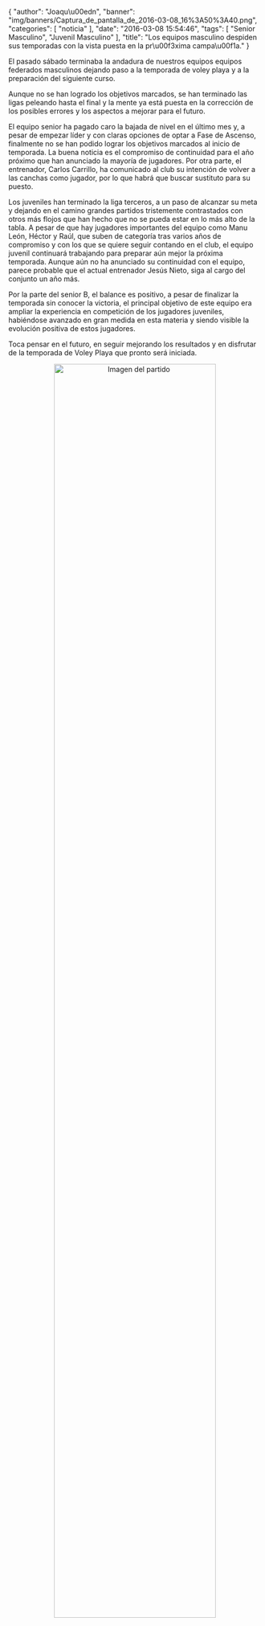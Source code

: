 {
  "author": "Joaqu\u00edn", 
  "banner": "img/banners/Captura_de_pantalla_de_2016-03-08_16%3A50%3A40.png", 
  "categories": [
    "noticia"
  ], 
  "date": "2016-03-08 15:54:46", 
  "tags": [
    "Senior Masculino", 
    "Juvenil Masculino"
  ], 
  "title": "Los equipos masculino despiden sus temporadas con la vista puesta en la pr\u00f3xima campa\u00f1a."
}

El pasado sábado terminaba la andadura de nuestros equipos equipos federados masculinos dejando paso a la temporada de voley playa y a la preparación del siguiente curso.

Aunque no se han logrado los objetivos marcados, se han terminado las ligas peleando hasta el final y la mente ya está puesta en la corrección de los posibles errores y los aspectos a mejorar para el futuro.

El equipo senior ha pagado caro la bajada de nivel en el último mes y, a pesar de empezar líder y con claras opciones de optar a Fase de Ascenso, finalmente no se han podido lograr los objetivos marcados al inicio de temporada. La buena noticia es el compromiso de continuidad para el año próximo que han anunciado la mayoría de jugadores. Por otra parte, el entrenador, Carlos Carrillo, ha comunicado al club su intención de volver a las canchas como jugador, por lo que habrá que buscar sustituto para su puesto.

Los juveniles han terminado la liga terceros, a un paso de alcanzar su meta y dejando en el camino grandes partidos tristemente contrastados con otros más flojos que han hecho que no se pueda estar en lo más alto de la tabla. A pesar de que hay jugadores importantes del equipo como Manu León, Héctor y Raúl, que suben de categoría tras varios años de compromiso y con los que se quiere seguir contando en el club, el equipo juvenil continuará trabajando para preparar aún mejor la próxima temporada. Aunque aún no ha anunciado su continuidad con el equipo, parece probable que el actual entrenador Jesús Nieto, siga al cargo del conjunto un año más.

Por la parte del senior B, el balance es positivo, a pesar de finalizar la temporada sin conocer la victoria, el principal objetivo de este equipo era ampliar la experiencia en competición de los jugadores juveniles, habiéndose avanzado en gran medida en esta materia y siendo visible la evolución positiva de estos jugadores.

Toca pensar en el futuro, en seguir mejorando los resultados y en disfrutar de la temporada de Voley Playa que pronto será iniciada.


<center>
<a target="_new" href="http://www.advmiguelturra.org/drupal/sites/default/files/Captura%20de%20pantalla%20de%202016-03-08%2016%3A50%3A40.png"> 
<img alt="Imagen del partido" width="80%" align="center" src="http://www.advmiguelturra.org/drupal/sites/default/files/Captura%20de%20pantalla%20de%202016-03-08%2016%3A50%3A40.png"/> </a> </center> 

